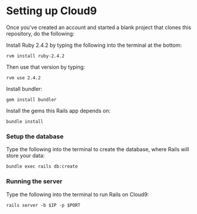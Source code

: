 # Setting up Cloud9

Once you've created an account and started a blank project that clones this repository, do the following:

Install Ruby 2.4.2 by typing the following into the terminal at the bottom:

`rvm install ruby-2.4.2`

Then use that version by typing:

`rvm use 2.4.2`

Install bundler:

`gem install bundler`

Install the gems this Rails app depends on:

`bundle install`


### Setup the database

Type the following into the terminal to create the database, where Rails will store your data:

`bundle exec rails db:create`

### Running the server

Type the following into the terminal to run Rails on Cloud9:

`rails server -b $IP -p $PORT`
